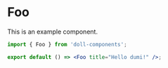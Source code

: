 # Foo

This is an example component.

```jsx
import { Foo } from 'doll-components';

export default () => <Foo title="Hello dumi!" />;
```
